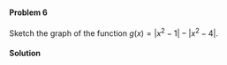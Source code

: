 <div class="alert alert-warning" role="alert">
<h4 class="alert-heading">Problem 6</h4>

Sketch the graph of the function $g(x) = | x^2 - 1 | - | x^2 - 4 |$.

</div>

<div class="alert alert-success" role="alert">
<h4 class="alert-heading">Solution</h4>



</div>

